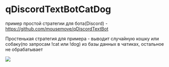 # qDiscordTextBotCatDog
пример простой стратегии для бота(Discord) - https://github.com/mousemove/qDiscordTextBot

Простенькая стратегия для примера - выводит случайную кошку или собаку(по запросам !cat или !dog) из базы данных в чатиках, остальное не обрабатывает

![](https://sun9-52.userapi.com/s/v1/if2/EpnCDDgKJkDsYjMDE3RudD_i3cf1RYChmvbxsSHzGljksZWN74oJEwr_v_OF-xunaUMvMeD07v32oBrOTJgBmnlL.jpg?size=484x751&quality=96&type=album)
